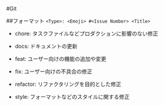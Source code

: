 #Git

##フォーマット
`<Type>: <Emoji> #<Issue Number> <Title>`

- chore: タスクファイルなどプロダクションに影響のない修正

- docs: ドキュメントの更新

- feat: ユーザー向けの機能の追加や変更

- fix: ユーザー向けの不具合の修正

- refactor: リファクタリングを目的とした修正

- style: フォーマットなどのスタイルに関する修正
